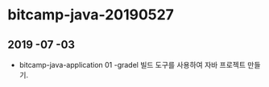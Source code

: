 # bitcamp-java-20190527

## 2019 -07 -03

  - bitcamp-java-application 01
   -gradel 빌드 도구를 사용하여 자바 프로젝트 만들기.
   